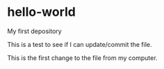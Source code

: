 # hello-world
My first depository

This is a test to see if I can update/commit the file.

This is the first change to the file from my computer.